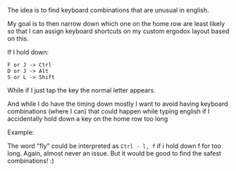 The idea is to find keyboard combinations that are unusual in english.

My goal is to then narrow down which one on the home row are least likely so that I can assign keyboard shortcuts on my custom ergodox layout based on this.

If I hold down:

    F or J -> Ctrl
    D or J -> Alt
    S or L -> Shift

While if I just tap the key the normal letter appears.

And while I do have the timing down mostly I want to avoid having keyboard combinations (where I can) that could happen while typing english if I accidentally hold down a key on the home row too long

Example:

The word "fly" could be interpreted as 
`Ctrl - l, f` if i hold down f for too long. Again, almost never an issue. But it would be good to find the safest combinations! :)
